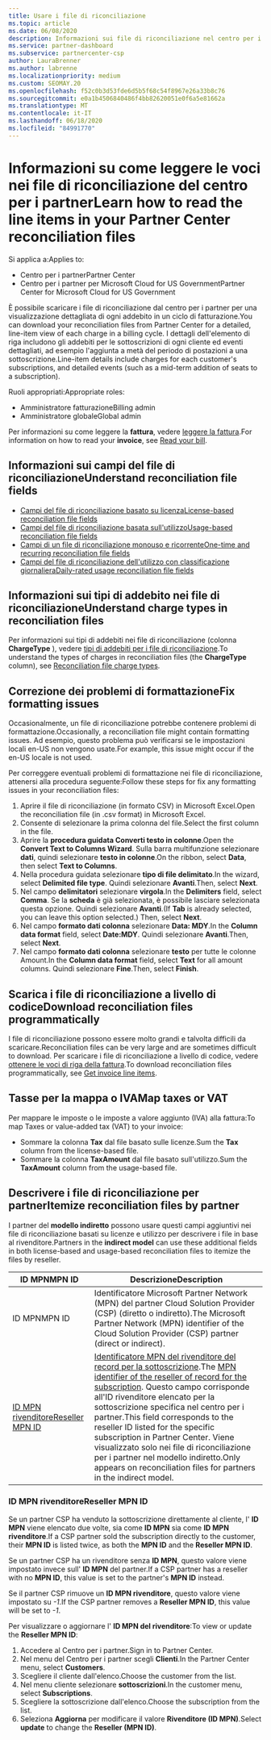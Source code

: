 ```yaml
---
title: Usare i file di riconciliazione
ms.topic: article
ms.date: 06/08/2020
description: Informazioni sui file di riconciliazione nel centro per i partner e su come interpretare le visualizzazioni dettagliate degli articoli di linea degli addebiti per un determinato ciclo di fatturazione.
ms.service: partner-dashboard
ms.subservice: partnercenter-csp
author: LauraBrenner
ms.author: labrenne
ms.localizationpriority: medium
ms.custom: SEOMAY.20
ms.openlocfilehash: f52c0b3d53fde6d5b5f68c54f8967e26a33b8c76
ms.sourcegitcommit: e0a1b4506840486f4bb82620051e0f6a5e81662a
ms.translationtype: MT
ms.contentlocale: it-IT
ms.lasthandoff: 06/18/2020
ms.locfileid: "84991770"
---
```

# <a name="learn-how-to-read-the-line-items-in-your-partner-center-reconciliation-files"></a><span data-ttu-id="f5d78-103">Informazioni su come leggere le voci nei file di riconciliazione del centro per i partner</span><span class="sxs-lookup"><span data-stu-id="f5d78-103">Learn how to read the line items in your Partner Center reconciliation files</span></span>

<span data-ttu-id="f5d78-104">Si applica a:</span><span class="sxs-lookup"><span data-stu-id="f5d78-104">Applies to:</span></span>

- <span data-ttu-id="f5d78-105">Centro per i partner</span><span class="sxs-lookup"><span data-stu-id="f5d78-105">Partner Center</span></span>
- <span data-ttu-id="f5d78-106">Centro per i partner per Microsoft Cloud for US Government</span><span class="sxs-lookup"><span data-stu-id="f5d78-106">Partner Center for Microsoft Cloud for US Government</span></span>

<span data-ttu-id="f5d78-107">È possibile scaricare i file di riconciliazione dal centro per i partner per una visualizzazione dettagliata di ogni addebito in un ciclo di fatturazione.</span><span class="sxs-lookup"><span data-stu-id="f5d78-107">You can download your reconciliation files from Partner Center for a detailed, line-item view of each charge in a billing cycle.</span></span> <span data-ttu-id="f5d78-108">I dettagli dell'elemento di riga includono gli addebiti per le sottoscrizioni di ogni cliente ed eventi dettagliati, ad esempio l'aggiunta a metà del periodo di postazioni a una sottoscrizione.</span><span class="sxs-lookup"><span data-stu-id="f5d78-108">Line-item details include charges for each customer's subscriptions, and detailed events (such as a mid-term addition of seats to a subscription).</span></span>

<span data-ttu-id="f5d78-109">Ruoli appropriati:</span><span class="sxs-lookup"><span data-stu-id="f5d78-109">Appropriate roles:</span></span>

- <span data-ttu-id="f5d78-110">Amministratore fatturazione</span><span class="sxs-lookup"><span data-stu-id="f5d78-110">Billing admin</span></span>
- <span data-ttu-id="f5d78-111">Amministratore globale</span><span class="sxs-lookup"><span data-stu-id="f5d78-111">Global admin</span></span>

<span data-ttu-id="f5d78-112">Per informazioni su come leggere la **fattura**, vedere [leggere la fattura](read-your-bill.md).</span><span class="sxs-lookup"><span data-stu-id="f5d78-112">For information on how to read your **invoice**, see [Read your bill](read-your-bill.md).</span></span>

## <a name="understand-reconciliation-file-fields"></a><span data-ttu-id="f5d78-113">Informazioni sui campi del file di riconciliazione</span><span class="sxs-lookup"><span data-stu-id="f5d78-113">Understand reconciliation file fields</span></span>

- [<span data-ttu-id="f5d78-114">Campi del file di riconciliazione basato su licenza</span><span class="sxs-lookup"><span data-stu-id="f5d78-114">License-based reconciliation file fields</span></span>](license-based-recon-files.md)
- [<span data-ttu-id="f5d78-115">Campi del file di riconciliazione basata sull'utilizzo</span><span class="sxs-lookup"><span data-stu-id="f5d78-115">Usage-based reconciliation file fields</span></span>](usage-based-recon-files.md)
- [<span data-ttu-id="f5d78-116">Campi di un file di riconciliazione monouso e ricorrente</span><span class="sxs-lookup"><span data-stu-id="f5d78-116">One-time and recurring reconciliation file fields</span></span>](one-time-recurring-recon-files.md)
- [<span data-ttu-id="f5d78-117">Campi del file di riconciliazione dell'utilizzo con classificazione giornaliera</span><span class="sxs-lookup"><span data-stu-id="f5d78-117">Daily-rated usage reconciliation file fields</span></span>](daily-rated-usage-recon-files.md)

## <a name="understand-charge-types-in-reconciliation-files"></a><span data-ttu-id="f5d78-118">Informazioni sui tipi di addebito nei file di riconciliazione</span><span class="sxs-lookup"><span data-stu-id="f5d78-118">Understand charge types in reconciliation files</span></span>

<span data-ttu-id="f5d78-119">Per informazioni sui tipi di addebiti nei file di riconciliazione (colonna **ChargeType** ), vedere [tipi di addebiti per i file di riconciliazione](recon-file-charge-types.md).</span><span class="sxs-lookup"><span data-stu-id="f5d78-119">To understand the types of charges in reconciliation files (the **ChargeType** column), see [Reconciliation file charge types](recon-file-charge-types.md).</span></span>

## <a name="fix-formatting-issues"></a><span data-ttu-id="f5d78-120">Correzione dei problemi di formattazione</span><span class="sxs-lookup"><span data-stu-id="f5d78-120">Fix formatting issues</span></span>

<span data-ttu-id="f5d78-121">Occasionalmente, un file di riconciliazione potrebbe contenere problemi di formattazione.</span><span class="sxs-lookup"><span data-stu-id="f5d78-121">Occasionally, a reconciliation file might contain formatting issues.</span></span> <span data-ttu-id="f5d78-122">Ad esempio, questo problema può verificarsi se le impostazioni locali en-US non vengono usate.</span><span class="sxs-lookup"><span data-stu-id="f5d78-122">For example, this issue might occur if the en-US locale is not used.</span></span>

<span data-ttu-id="f5d78-123">Per correggere eventuali problemi di formattazione nei file di riconciliazione, attenersi alla procedura seguente:</span><span class="sxs-lookup"><span data-stu-id="f5d78-123">Follow these steps for fix any formatting issues in your reconciliation files:</span></span>

1. <span data-ttu-id="f5d78-124">Aprire il file di riconciliazione (in formato CSV) in Microsoft Excel.</span><span class="sxs-lookup"><span data-stu-id="f5d78-124">Open the reconciliation file (in .csv format) in Microsoft Excel.</span></span>
2. <span data-ttu-id="f5d78-125">Consente di selezionare la prima colonna del file.</span><span class="sxs-lookup"><span data-stu-id="f5d78-125">Select the first column in the file.</span></span>
3. <span data-ttu-id="f5d78-126">Aprire la **procedura guidata Converti testo in colonne**.</span><span class="sxs-lookup"><span data-stu-id="f5d78-126">Open the **Convert Text to Columns Wizard**.</span></span> <span data-ttu-id="f5d78-127">Sulla barra multifunzione selezionare **dati**, quindi selezionare **testo in colonne**.</span><span class="sxs-lookup"><span data-stu-id="f5d78-127">On the ribbon, select **Data**, then select **Text to Columns**.</span></span>
4. <span data-ttu-id="f5d78-128">Nella procedura guidata selezionare **tipo di file delimitato**.</span><span class="sxs-lookup"><span data-stu-id="f5d78-128">In the wizard, select **Delimited file type**.</span></span> <span data-ttu-id="f5d78-129">Quindi selezionare **Avanti**.</span><span class="sxs-lookup"><span data-stu-id="f5d78-129">Then, select **Next**.</span></span>
5. <span data-ttu-id="f5d78-130">Nel campo **delimitatori** selezionare **virgola**.</span><span class="sxs-lookup"><span data-stu-id="f5d78-130">In the **Delimiters** field, select **Comma**.</span></span> <span data-ttu-id="f5d78-131">Se la **scheda** è già selezionata, è possibile lasciare selezionata questa opzione. Quindi selezionare **Avanti**.</span><span class="sxs-lookup"><span data-stu-id="f5d78-131">(If **Tab** is already selected, you can leave this option selected.) Then, select **Next**.</span></span>
6. <span data-ttu-id="f5d78-132">Nel campo **formato dati colonna** selezionare **Data: MDY**.</span><span class="sxs-lookup"><span data-stu-id="f5d78-132">In the **Column data format** field, select **Date:MDY**.</span></span> <span data-ttu-id="f5d78-133">Quindi selezionare **Avanti**.</span><span class="sxs-lookup"><span data-stu-id="f5d78-133">Then, select **Next**.</span></span>
7. <span data-ttu-id="f5d78-134">Nel campo **formato dati colonna** selezionare **testo** per tutte le colonne Amount.</span><span class="sxs-lookup"><span data-stu-id="f5d78-134">In the **Column data format** field, select **Text** for all amount columns.</span></span> <span data-ttu-id="f5d78-135">Quindi selezionare **Fine**.</span><span class="sxs-lookup"><span data-stu-id="f5d78-135">Then, select **Finish**.</span></span>

## <a name="download-reconciliation-files-programmatically"></a><span data-ttu-id="f5d78-136">Scarica i file di riconciliazione a livello di codice</span><span class="sxs-lookup"><span data-stu-id="f5d78-136">Download reconciliation files programmatically</span></span>

<span data-ttu-id="f5d78-137">I file di riconciliazione possono essere molto grandi e talvolta difficili da scaricare.</span><span class="sxs-lookup"><span data-stu-id="f5d78-137">Reconciliation files can be very large and are sometimes difficult to download.</span></span> <span data-ttu-id="f5d78-138">Per scaricare i file di riconciliazione a livello di codice, vedere [ottenere le voci di riga della fattura](https://docs.microsoft.com/partner-center/develop/get-invoiceline-items).</span><span class="sxs-lookup"><span data-stu-id="f5d78-138">To download reconciliation files programmatically, see [Get invoice line items](https://docs.microsoft.com/partner-center/develop/get-invoiceline-items).</span></span>

## <a name="map-taxes-or-vat"></a><span data-ttu-id="f5d78-139">Tasse per la mappa o IVA</span><span class="sxs-lookup"><span data-stu-id="f5d78-139">Map taxes or VAT</span></span>

<span data-ttu-id="f5d78-140">Per mappare le imposte o le imposte a valore aggiunto (IVA) alla fattura:</span><span class="sxs-lookup"><span data-stu-id="f5d78-140">To map Taxes or value-added tax (VAT) to your invoice:</span></span>

- <span data-ttu-id="f5d78-141">Sommare la colonna **Tax** dal file basato sulle licenze.</span><span class="sxs-lookup"><span data-stu-id="f5d78-141">Sum the **Tax** column from the license-based file.</span></span>
- <span data-ttu-id="f5d78-142">Sommare la colonna **TaxAmount** dal file basato sull'utilizzo.</span><span class="sxs-lookup"><span data-stu-id="f5d78-142">Sum the **TaxAmount** column from the usage-based file.</span></span>

## <a name="itemize-reconciliation-files-by-partner"></a><span data-ttu-id="f5d78-143">Descrivere i file di riconciliazione per partner</span><span class="sxs-lookup"><span data-stu-id="f5d78-143">Itemize reconciliation files by partner</span></span>

<span data-ttu-id="f5d78-144">I partner del **modello indiretto** possono usare questi campi aggiuntivi nei file di riconciliazione basati su licenze e utilizzo per descrivere i file in base al rivenditore.</span><span class="sxs-lookup"><span data-stu-id="f5d78-144">Partners in the **indirect model** can use these additional fields in both license-based and usage-based reconciliation files to itemize the files by reseller.</span></span>

| <span data-ttu-id="f5d78-145">ID MPN</span><span class="sxs-lookup"><span data-stu-id="f5d78-145">MPN ID</span></span> | <span data-ttu-id="f5d78-146">Descrizione</span><span class="sxs-lookup"><span data-stu-id="f5d78-146">Description</span></span> |
| ------ | ----------- |
| <span data-ttu-id="f5d78-147">ID MPN</span><span class="sxs-lookup"><span data-stu-id="f5d78-147">MPN ID</span></span> | <span data-ttu-id="f5d78-148">Identificatore Microsoft Partner Network (MPN) del partner Cloud Solution Provider (CSP) (diretto o indiretto).</span><span class="sxs-lookup"><span data-stu-id="f5d78-148">The Microsoft Partner Network (MPN) identifier of the Cloud Solution Provider (CSP) partner (direct or indirect).</span></span> |
| [<span data-ttu-id="f5d78-149">ID MPN rivenditore</span><span class="sxs-lookup"><span data-stu-id="f5d78-149">Reseller MPN ID</span></span>](#reseller-mpn-id) | <span data-ttu-id="f5d78-150">[Identificatore MPN del rivenditore del record per la sottoscrizione](#reseller-mpn-id).</span><span class="sxs-lookup"><span data-stu-id="f5d78-150">The [MPN identifier of the reseller of record for the subscription](#reseller-mpn-id).</span></span> <span data-ttu-id="f5d78-151">Questo campo corrisponde all'ID rivenditore elencato per la sottoscrizione specifica nel centro per i partner.</span><span class="sxs-lookup"><span data-stu-id="f5d78-151">This field corresponds to the reseller ID listed for the specific subscription in Partner Center.</span></span> <span data-ttu-id="f5d78-152">Viene visualizzato solo nei file di riconciliazione per i partner nel modello indiretto.</span><span class="sxs-lookup"><span data-stu-id="f5d78-152">Only appears on reconciliation files for partners in the indirect model.</span></span> |

### <a name="reseller-mpn-id"></a><span data-ttu-id="f5d78-153">ID MPN rivenditore</span><span class="sxs-lookup"><span data-stu-id="f5d78-153">Reseller MPN ID</span></span>

<span data-ttu-id="f5d78-154">Se un partner CSP ha venduto la sottoscrizione direttamente al cliente, l' **ID MPN** viene elencato due volte, sia come **ID MPN** sia come **ID MPN rivenditore**.</span><span class="sxs-lookup"><span data-stu-id="f5d78-154">If a CSP partner sold the subscription directly to the customer, their **MPN ID** is listed twice, as both the **MPN ID** and the **Reseller MPN ID**.</span></span>

<span data-ttu-id="f5d78-155">Se un partner CSP ha un rivenditore senza **ID MPN**, questo valore viene impostato invece sull' **ID MPN** del partner.</span><span class="sxs-lookup"><span data-stu-id="f5d78-155">If a CSP partner has a reseller with no **MPN ID**, this value is set to the partner's **MPN ID** instead.</span></span>

<span data-ttu-id="f5d78-156">Se il partner CSP rimuove un **ID MPN rivenditore**, questo valore viene impostato su *-1*.</span><span class="sxs-lookup"><span data-stu-id="f5d78-156">If the CSP partner removes a **Reseller MPN ID**, this value will be set to *-1*.</span></span>

<span data-ttu-id="f5d78-157">Per visualizzare o aggiornare l' **ID MPN del rivenditore**:</span><span class="sxs-lookup"><span data-stu-id="f5d78-157">To view or update the **Reseller MPN ID**:</span></span>

1. <span data-ttu-id="f5d78-158">Accedere al Centro per i partner.</span><span class="sxs-lookup"><span data-stu-id="f5d78-158">Sign in to Partner Center.</span></span>
2. <span data-ttu-id="f5d78-159">Nel menu del Centro per i partner scegli **Clienti**.</span><span class="sxs-lookup"><span data-stu-id="f5d78-159">In the Partner Center menu, select **Customers**.</span></span>
3. <span data-ttu-id="f5d78-160">Scegliere il cliente dall'elenco.</span><span class="sxs-lookup"><span data-stu-id="f5d78-160">Choose the customer from the list.</span></span>
4. <span data-ttu-id="f5d78-161">Nel menu cliente selezionare **sottoscrizioni**.</span><span class="sxs-lookup"><span data-stu-id="f5d78-161">In the customer menu, select **Subscriptions**.</span></span>
5. <span data-ttu-id="f5d78-162">Scegliere la sottoscrizione dall'elenco.</span><span class="sxs-lookup"><span data-stu-id="f5d78-162">Choose the subscription from the list.</span></span>
6. <span data-ttu-id="f5d78-163">Seleziona **Aggiorna** per modificare il valore **Rivenditore (ID MPN)**.</span><span class="sxs-lookup"><span data-stu-id="f5d78-163">Select **update** to change the **Reseller (MPN ID)**.</span></span>
